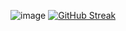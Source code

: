 ![image](https://github.com/Aqu3ria/Aqu3ria/assets/97608776/5bf2657d-8bc1-44d4-ae64-5ec31a28dfe5)
[![GitHub Streak](https://streak-stats.demolab.com?user=Aqu3ria&theme=tokyonight&card_width=1024&card_height=300)](https://git.io/streak-stats)
